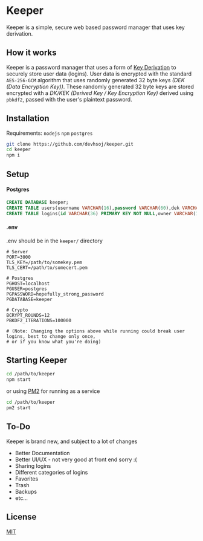 # Keeper

Keeper is a simple, secure web based password manager that uses key derivation. 

## How it works

Keeper is a password manager that uses a form of [Key Derivation](https://en.wikipedia.org/wiki/Key_derivation_function) to securely store user data (logins). User data is encrypted with the standard `AES-256-GCM` algorithm that uses randomly generated 32 byte keys *(DEK (Data Encryption Key))*. These randomly generated 32 byte keys are stored encrypted with a *DK/KEK (Derived Key / Key Encryption Key)* derived using `pbkdf2`, passed with the user's plaintext password. 

## Installation

Requirements: `nodejs` `npm` `postgres`

```bash
git clone https://github.com/devhsoj/keeper.git
cd keeper
npm i
```

## Setup

#### Postgres
```sql
CREATE DATABASE keeper;
CREATE TABLE users(username VARCHAR(16),password VARCHAR(60),dek VARCHAR(130));
CREATE TABLE logins(id VARCHAR(36) PRIMARY KEY NOT NULL,owner VARCHAR(16),data text);
```

#### .env
.env should be in the `keeper/` directory
```env
# Server
PORT=3000
TLS_KEY=/path/to/somekey.pem
TLS_CERT=/path/to/somecert.pem

# Postgres
PGHOST=localhost
PGUSER=postgres
PGPASSWORD=hopefully_strong_password
PGDATABASE=keeper

# Crypto
BCRYPT_ROUNDS=12
PBKDF2_ITERATIONS=100000

# (Note: Changing the options above while running could break user logins, best to change only once,
# or if you know what you're doing)
```

## Starting Keeper
```bash
cd /path/to/keeper
npm start
```
or using [PM2](https://pm2.keymetrics.io/) for running as a service
```bash
cd /path/to/keeper
pm2 start
```

## To-Do
Keeper is brand new, and subject to a lot of changes

* Better Documentation
* Better UI/UX - not very good at front end sorry :(
* Sharing logins
* Different categories of logins
* Favorites
* Trash
* Backups
* etc...

## License
[MIT](https://choosealicense.com/licenses/mit/)